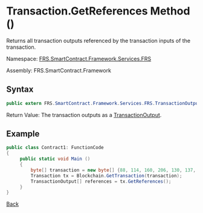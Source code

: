 # Transaction.GetReferences Method ()

Returns all transaction outputs referenced by the transaction inputs of the transaction.

Namespace: [FRS.SmartContract.Framework.Services.FRS](../../FRS.md)

Assembly: FRS.SmartContract.Framework

## Syntax

```c#
public extern FRS.SmartContract.Framework.Services.FRS.TransactionOutput[] GetReferences()
```

Return Value: The transaction outputs as a [TransactionOutput](../TransactionOutput.md).

## Example

```c#
public class Contract1: FunctionCode
{
     public static void Main ()
     {
         byte[] transaction = new byte[] {88, 114, 160, 206, 130, 137, 41, 94, 119, 120, 242, 71, 232, 244, 3, 20, 165, 69, 182, 106, 185, 119, 239, 183, 65, 174, 220, 157, 251, 28, 215};
         Transaction tx = Blockchain.GetTransaction(transaction);
         TransactionOutput[] references = tx.GetReferences();
     }
}
```



[Back](../Transaction.md)
